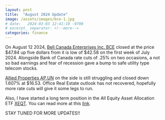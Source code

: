 ```yaml
---
layout: post
title:  "August 2024 Update"
image: /assets/images/bce-1.jpg
# date:   2024-03-03 12:41:10 -0700
# excerpt_ separator: <!--more-->
categories: finance
---
```

<!---<p><b>Bell Shares slump almost 5% on ex-dividend day.On this day of March 14 2024, downward momentum towards Bell Canada Enterprises shares continued.</b></p>-->

On August 12 2024, [Bell Canada Enterprises Inc. BCE](https://money.tmx.com/en/quote/BCE) closed at the price $47.84 up five dollars from it is low of $42.58 on the first week of July 2024. Alongside Bank of Canada rate cuts of .25% on two occasions, a not so bad earnings and fear of recession gave a bump to safe utility type telecom stocks.

[Allied Properties AP.UN](https://money.tmx.com/en/quote/AP.UN) on the side is still struggling and closed down 1.607% at $16.53. Office Real Estate outlook has not recovered, hopefully more rate cuts will give it some legs to run.  

Also, I have started a long term position in the All Equity Asset Allocation ETF [XEQT](https://money.tmx.com/en/quote/XEQT). You can read more at this [link](https://dropinanocean.github.io/finance/2024/08/11/Finance.html).

STAY TUNED FOR MORE UPDATES!!